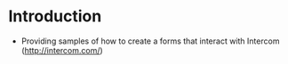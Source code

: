 # Introduction

- Providing samples of how to create a forms that interact with Intercom (http://intercom.com/)

